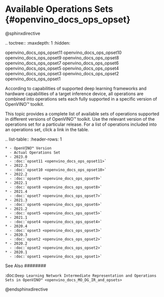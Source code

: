 # Available Operations Sets {#openvino_docs_ops_opset}

@sphinxdirective

.. toctree::
   :maxdepth: 1
   :hidden:

   openvino_docs_ops_opset11
   openvino_docs_ops_opset10
   openvino_docs_ops_opset9
   openvino_docs_ops_opset8
   openvino_docs_ops_opset7
   openvino_docs_ops_opset6
   openvino_docs_ops_opset5
   openvino_docs_ops_opset4
   openvino_docs_ops_opset3
   openvino_docs_ops_opset2
   openvino_docs_ops_opset1


According to capabilities of supported deep learning frameworks and hardware capabilities of a target inference device, all operations are combined into operations sets each fully supported in a specific version of OpenVINO™ toolkit.

This topic provides a complete list of available sets of operations supported in different versions of OpenVINO™ toolkit. Use the relevant version of the operations set for a particular release. For a list of operations included into an operations set, click a link in the table.

.. list-table::
    :header-rows: 1

    * - OpenVINO™ Version
      - Actual Operations Set
    * - 2023.0
      - :doc:`opset11 <openvino_docs_ops_opset11>`
    * - 2022.3
      - :doc:`opset10 <openvino_docs_ops_opset10>`
    * - 2022.2
      - :doc:`opset9 <openvino_docs_ops_opset9>`
    * - 2022.1
      - :doc:`opset8 <openvino_docs_ops_opset8>`
    * - 2021.4
      - :doc:`opset7 <openvino_docs_ops_opset7>`
    * - 2021.3
      - :doc:`opset6 <openvino_docs_ops_opset6>`
    * - 2021.2
      - :doc:`opset5 <openvino_docs_ops_opset5>`
    * - 2021.1
      - :doc:`opset4 <openvino_docs_ops_opset4>`
    * - 2020.4
      - :doc:`opset3 <openvino_docs_ops_opset3>`
    * - 2020.3
      - :doc:`opset2 <openvino_docs_ops_opset2>`
    * - 2020.2
      - :doc:`opset2 <openvino_docs_ops_opset2>`
    * - 2020.1
      - :doc:`opset1 <openvino_docs_ops_opset1>`

See Also
########

:doc:`Deep Learning Network Intermediate Representation and Operations Sets in OpenVINO™ <openvino_docs_MO_DG_IR_and_opsets>`

@endsphinxdirective

